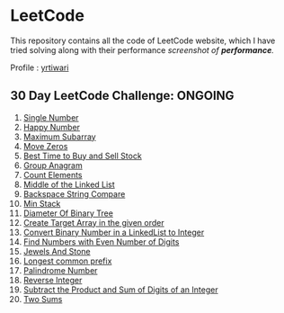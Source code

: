 # LeetCode 
<ap>This repository contains all the code of LeetCode website, which I have tried solving along with their performance <i>screenshot of <b>performance</b>.</i></p>
<p>Profile : <a href = "https://leetcode.com/yrtiwari/">yrtiwari</a></p>



## 30 Day LeetCode Challenge: ONGOING

<ol>
  
  <li><a href="https://github.com/YashRTiwari/LeetCode/blob/master/LeetCode/src/LC30DayChallenge/day1/">Single Number</a></li>
    <li><a href="https://github.com/YashRTiwari/LeetCode/blob/master/LeetCode/src/LC30DayChallenge/day2/">Happy Number</a></li>
    <li><a href="https://github.com/YashRTiwari/LeetCode/blob/master/LeetCode/src/LC30DayChallenge/day3/">Maximum Subarray</a></li>
   <li><a href="https://github.com/YashRTiwari/LeetCode/blob/master/LeetCode/src/LC30DayChallenge/day4/">Move Zeros</a></li>
     <li><a href="https://github.com/YashRTiwari/LeetCode/blob/master/LeetCode/src/LC30DayChallenge/day5/">Best Time to Buy and Sell Stock</a></li>
   <li><a href="https://github.com/YashRTiwari/LeetCode/blob/master/LeetCode/src/LC30DayChallenge/day6/">Group Anagram</a></li>
   <li><a href="https://github.com/YashRTiwari/LeetCode/blob/master/LeetCode/src/LC30DayChallenge/day7/">Count Elements</a></li>
   <li><a href="https://github.com/YashRTiwari/LeetCode/blob/master/LeetCode/src/LC30DayChallenge/day8/">Middle of the Linked List</a></li>
   <li><a href="https://github.com/YashRTiwari/LeetCode/blob/master/LeetCode/src/LC30DayChallenge/day9/">Backspace String Compare</a></li>
   <li><a href="https://github.com/YashRTiwari/LeetCode/blob/master/LeetCode/src/LC30DayChallenge/day10/">Min Stack</a></li>
   <li><a href="https://github.com/YashRTiwari/LeetCode/blob/master/LeetCode/src/LC30DayChallenge/day11/">Diameter Of Binary Tree</a></li>
     <li><a href="https://github.com/YashRTiwari/LeetCode/tree/master/LeetCode/src/createtargetarrayinthegivenorder" target="_blank">Create Target Array in the given order</a></li>
  <li><a href="https://github.com/YashRTiwari/LeetCode/tree/master/LeetCode/src/convertbinarynumber_in_al_inkedlist_to_integer" target="_blank">Convert Binary Number in a LinkedList to Integer</a></li>
  <li><a href="https://github.com/YashRTiwari/LeetCode/tree/master/LeetCode/src/FindNumberswithEvenNumberofDigits" target="_blank">Find Numbers with Even Number of Digits</a></li>
  <li><a href="https://github.com/YashRTiwari/LeetCode/tree/master/LeetCode/src/JewelsAndStone" target="_blank">Jewels And Stone</a></li>
  <li><a href="https://github.com/YashRTiwari/LeetCode/tree/master/LeetCode/src/LongestCommonPRefix" target="_blank">Longest common prefix</a></li>
  <li><a href="https://github.com/YashRTiwari/LeetCode/tree/master/LeetCode/src/PalindromeNumber" target="_blank">Palindrome Number</a></li>
  <li><a href="https://github.com/YashRTiwari/LeetCode/tree/master/LeetCode/src/ReverseInteger" target="_blank">Reverse Integer</a></li>
  <li><a href="https://github.com/YashRTiwari/LeetCode/tree/master/LeetCode/src/SubtracttheProductandSumofDigitsofanInteger" target="_blank">Subtract the Product and Sum of Digits of an Integer</a></li>
  <li><a href="https://github.com/YashRTiwari/LeetCode/tree/master/LeetCode/src/TwoSums" target="_blank">Two Sums</a></li>

</ol>


